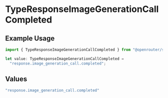 # TypeResponseImageGenerationCallCompleted

## Example Usage

```typescript
import { TypeResponseImageGenerationCallCompleted } from "@openrouter/sdk/models";

let value: TypeResponseImageGenerationCallCompleted =
  "response.image_generation_call.completed";
```

## Values

```typescript
"response.image_generation_call.completed"
```